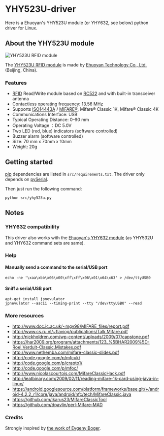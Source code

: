 # YHY523U-driver

Here is a Ehuoyan's YHY523U module (or YHY632, see below) python driver for Linux.

## About the YHY523U module

![YHY523U RFID module](res/yhy523u_module.png?raw=true)

The [YHY523U RFID module](http://ehuoyan.com/english/products_display.asp?pid=28&id=232&proid=153) is made by [Ehuoyan Technology Co., Ltd.](http://ehuoyan.com) (Beijing, China).

### Features
* [RFID](http://en.wikipedia.org/wiki/Radio-frequency_identification) Read/Write module based on [RC522](http://www.nxp.com/documents/data_sheet/MFRC522.pdf) and with built-in transceiver antenna
* Contactless operating frequency: 13.56 MHz
* Supports [ISO14443A](http://en.wikipedia.org/wiki/ISO/IEC_14443) / [MIFARE®](http://en.wikipedia.org/wiki/MIFARE), Mifare® Classic 1K, Mifare® Classic 4K
* Communications Interface: USB
* Typical Operating Distance: 0–90 mm
* Operating Voltage ：DC 5.0V
* Two LED (red, blue) indicators (software controlled)
* Buzzer alarm (software controlled)
* Size: 70 mm x 70mm x 10mm
* Weight: 20g

## Getting started

[pip](http://en.wikipedia.org/wiki/Pip_%28package_manager%29) dependencies are listed in `src/requirements.txt`. The driver only depends on [pySerial](http://pyserial.sourceforge.net/).

Then just run the following command:

    python src/yhy523u.py

## Notes

### YHY632 compatibility

This driver also works with the [Ehuoyan's YHY632 module](http://www.ehuoyan.com/english/products_display.asp?pid=19&id=161&proid=72) (as YHY532U and YHY632 command sets are same).

### Help

#### Manually send a command to the serial/USB port

    echo -ne '\xaa\xbb\x06\x00\xff\xff\x06\x01\x64\x63' > /dev/ttyUSB0

#### Sniff a serial/USB port

    apt-get install jpnevulator
    jpnevulator --ascii --timing-print --tty "/dev/ttyUSB0" --read

### More resources

* http://www.doc.ic.ac.uk/~mgv98/MIFARE_files/report.pdf
* http://www.cs.ru.nl/~flaviog/publications/Talk.Mifare.pdf
* http://nickholdren.com/wp-content/uploads/2009/07/capstone.pdf
* https://har2009.org/program/attachments/123_%5BHAR2009%5D-Roel.Verdult-Classic.Mistakes.pdf
* http://www.nethemba.com/mifare-classic-slides.pdf
* http://code.google.com/p/mfcuk/
* http://code.google.com/p/crapto1/
* http://code.google.com/p/mfoc/
* http://www.nicolascourtois.com/MifareClassicHack.pdf
* http://ieatbinary.com/2009/02/11/reading-mifare-1k-card-using-java-in-linux/
* https://android.googlesource.com/platform/frameworks/base.git/+/android-4.2.2_r1/core/java/android/nfc/tech/MifareClassic.java
* https://github.com/ikarus23/MifareClassicTool
* https://github.com/dpavlin/perl-Mifare-MAD

### Credits

Strongly inspired by [the work of Evgeny Boger](http://code.google.com/p/yhy632/).


